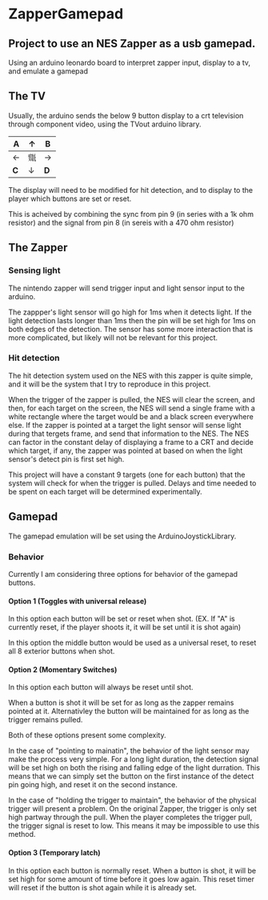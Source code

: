 # ZapperGamepad

Project to use an NES Zapper as a usb gamepad.
--

Using an arduino leonardo board to interpret zapper input, display to a tv, and emulate a gamepad

## The TV

Usually, the arduino sends the below 9 button display to a crt television through component video, using the TVout arduino library.

|A       |&#8593;  |B        |
|--------|---------|---------|
|&#8592; |&#99999; |&#8594;  |
|**C**   |&#8595;  |**D**    |

The display will need to be modified for hit detection, and to display to the player which buttons are set or reset.

This is acheived by combining the sync from pin 9 (in series with a 1k ohm resistor) and the signal from pin 8 (in sereis with a 470 ohm resistor)

## The Zapper

### Sensing light
The nintendo zapper will send trigger input and light sensor input to the arduino.

The zappper's light sensor will go high for 1ms when it detects light. If the light detection lasts longer than 1ms then the pin will be set high for 1ms on both edges of the detection. The sensor has some more interaction that is more complicated, but likely will not be relevant for this project.

### Hit detection

The hit detection system used on the NES with this zapper is quite simple, and it will be the system that I try to reproduce in this project.

When the trigger of the zapper is pulled, the NES will clear the screen, and then, for each target on the screen, the NES will send a single frame with a white rectangle where the target would be and a black screen everywhere else. If the zapper is pointed at a target the light sensor will sense light during that tergets frame, and send that information to the NES. The NES can factor in the constant delay of displaying a frame to a CRT and decide which target, if any, the zapper was pointed at based on when the light sensor's detect pin is first set high.

This project will have a constant 9 targets (one for each button) that the system will check for when the trigger is pulled. Delays and time needed to be spent on each target will be determined experimentally.

## Gamepad

The gamepad emulation will be set using the ArduinoJoystickLibrary.

### Behavior

Currently I am considering three options for behavior of the gamepad buttons.

#### Option 1 (Toggles with universal release)

In this option each button will be set or reset when shot. (EX. If "A" is currently reset, if the player shoots it, it will be set until it is shot again)

In this option the middle button would be used as a universal reset, to reset all 8 exterior buttons when shot.

#### Option 2 (Momentary Switches)

In this option each button will always be reset until shot.

When a button is shot it will be set for as long as the zapper remains pointed at it.
Alternativley the button will be maintained for as long as the trigger remains pulled.

Both of these options present some complexity.

In the case of "pointing to mainatin", the behavior of the light sensor may make the process very simple. For a long light duration, the detection signal will be set high on both the rising and falling edge of the light durration. This means that we can simply set the button on the first instance of the detect pin going high, and reset it on the second instance.

In the case of "holding the trigger to maintain", the behavior of the physical trigger will present a problem. On the original Zapper, the trigger is only set high partway through the pull. When the player completes the trigger pull, the trigger signal is reset to low. This means it may be impossible to use this method.


#### Option 3 (Temporary latch)

In this option each button is normally reset. When a button is shot, it will be set high for some amount of time before it goes low again.
This reset timer will reset if the button is shot again while it is already set.
